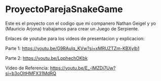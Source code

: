 # ProyectoParejaSnakeGame
Este es el proyecto con el codigo que mi companero Nathan Geigel y yo (Mauricio Arjona) trabajamos para crear un Juego de Serpiente.

Enlaces de youtube para los videos de presentacion y explicacion:

Parte 1: https://youtu.be/G9RAulq_KVw?si=xMRUZTZm-KBXylb1

Parte 2: https://youtu.be/LpphechOKbk

Video de Referencia:
https://youtu.be/E_-lMZDi7Uw?si=b3oOltHMFX31MdRQ
